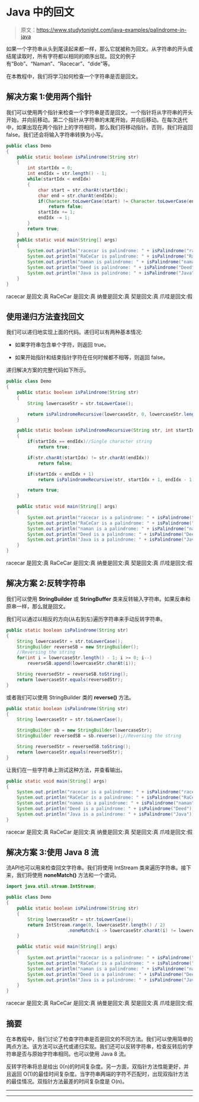 # Java 中的回文

> 原文：<https://www.studytonight.com/java-examples/palindrome-in-java>

如果一个字符串从头到尾读起来都一样，那么它就被称为回文。从字符串的开头或结尾读取时，所有字符都以相同的顺序出现。回文的例子有“Bob”、“Naman”、“Racecar”、“dide”等。

在本教程中，我们将学习如何检查一个字符串是否是回文。

## 解决方案 1:使用两个指针

我们可以使用两个指针来检查一个字符串是否是回文。一个指针将从字符串的开头开始，并向前移动。第二个指针从字符串的末尾开始，并向后移动。在每次迭代中，如果出现在两个指针上的字符相同，那么我们将移动指针。否则，我们将返回 false。我们还会将输入字符串转换为小写。

```java
public class Demo
{
	public static boolean isPalindrome(String str)
	{
		int startIdx = 0;
		int endIdx = str.length() - 1;		
		while(startIdx < endIdx)
		{
			char start = str.charAt(startIdx);
			char end = str.charAt(endIdx);
			if(Character.toLowerCase(start) != Character.toLowerCase(end))
				return false;
			startIdx += 1;
			endIdx -= 1;
		}
		return true;
	}	
	public static void main(String[] args)
	{
		System.out.println("racecar is palindrome: " + isPalindrome("racecar"));
		System.out.println("RaCeCar is palindrome: " + isPalindrome("RaCeCar"));
		System.out.println("naman is palindrome: " + isPalindrome("naman"));
		System.out.println("Deed is palindrome: " + isPalindrome("Deed"));
		System.out.println("Java is palindrome: " + isPalindrome("Java"));
	}
}
```

racecar 是回文:真
RaCeCar 是回文:真
纳曼是回文:真
契是回文:真
爪哇是回文:假

## 使用递归方法查找回文

我们可以递归地实现上面的代码。递归可以有两种基本情况:

*   如果字符串包含单个字符，则返回 true。

*   如果开始指针和结束指针字符在任何时候都不相等，则返回 false。

递归解决方案的完整代码如下所示。

```java
public class Demo
{
	public static boolean isPalindrome(String str)
	{
		String lowercaseStr = str.toLowerCase();

		return isPalindromeRecursive(lowercaseStr, 0, lowercaseStr.length() - 1);
	}

	public static boolean isPalindromeRecursive(String str, int startIdx, int endIdx)
	{
		if(startIdx == endIdx)//Single character string
			return true;

		if(str.charAt(startIdx) != str.charAt(endIdx))
			return false;

		if(startIdx < endIdx + 1)
			return isPalindromeRecursive(str, startIdx + 1, endIdx - 1);

		return true;
	}

	public static void main(String[] args)
	{
		System.out.println("racecar is a palindrome: " + isPalindrome("racecar"));
		System.out.println("RaCeCar is a palindrome: " + isPalindrome("RaCeCar"));
		System.out.println("naman is a palindrome: " + isPalindrome("naman"));
		System.out.println("Deed is a palindrome: " + isPalindrome("Deed"));
		System.out.println("Java is a palindrome: " + isPalindrome("Java"));
	}
}
```

racecar 是回文:真
RaCeCar 是回文:真
纳曼是回文:真
契是回文:真
爪哇是回文:假

## 解决方案 2:反转字符串

我们可以使用 **StringBuilder** 或 **StringBuffer** 类来反转输入字符串。如果反串和原串一样，那么就是回文。

我们可以通过以相反的方向(从右到左)遍历字符串来手动反转字符串。

```java
public static boolean isPalindrome(String str)
{
	String lowercaseStr = str.toLowerCase();
	StringBuilder reverseSB = new StringBuilder();
	//Reversing the string
	for(int i = lowercaseStr.length() - 1; i >= 0; i--)
		reverseSB.append(lowercaseStr.charAt(i));

	String reversedStr = reverseSB.toString();
	return lowercaseStr.equals(reversedStr);
}
```

或者我们可以使用 StringBuilder 类的 **reverse()** 方法。

```java
public static boolean isPalindrome(String str)
{
	String lowercaseStr = str.toLowerCase();

	StringBuilder sb = new StringBuilder(lowercaseStr);
	StringBuilder reversedSB = sb.reverse();//Reversing the string

	String reversedStr = reversedSB.toString();
	return lowercaseStr.equals(reversedStr);
}
```

让我们在一些字符串上测试这种方法，并查看输出。

```java
public static void main(String[] args)
{
	System.out.println("racecar is a palindrome: " + isPalindrome("racecar"));
	System.out.println("RaCeCar is a palindrome: " + isPalindrome("RaCeCar"));
	System.out.println("naman is a palindrome: " + isPalindrome("naman"));
	System.out.println("Deed is a palindrome: " + isPalindrome("Deed"));
	System.out.println("Java is a palindrome: " + isPalindrome("Java"));
}
```

racecar 是回文:真
RaCeCar 是回文:真
纳曼是回文:真
契是回文:真
爪哇是回文:假

## 解决方案 3:使用 Java 8 流

流API也可以用来检查回文字符串。我们将使用 IntStream 类来遍历字符串。接下来，我们将使用 **noneMatch()** 方法和一个谓词。

```java
import java.util.stream.IntStream;

public class Demo
{
	public static boolean isPalindrome(String str)
	{
		String lowercaseStr = str.toLowerCase();
		return IntStream.range(0, lowercaseStr.length() / 2)
					   .noneMatch(i -> lowercaseStr.charAt(i) != lowercaseStr.charAt(lowercaseStr.length() - i - 1));
	}

	public static void main(String[] args)
	{
		System.out.println("racecar is a palindrome: " + isPalindrome("racecar"));
		System.out.println("RaCeCar is a palindrome: " + isPalindrome("RaCeCar"));
		System.out.println("naman is a palindrome: " + isPalindrome("naman"));
		System.out.println("Deed is a palindrome: " + isPalindrome("Deed"));
		System.out.println("Java is a palindrome: " + isPalindrome("Java"));
	}
}
```

racecar 是回文:真
RaCeCar 是回文:真
纳曼是回文:真
契是回文:真
爪哇是回文:假

## 摘要

在本教程中，我们讨论了检查字符串是否是回文的不同方法。我们可以使用简单的两点方法。该方法可以迭代或递归实现。我们还可以反转字符串，检查反转后的字符串是否与原始字符串相同。也可以使用 Java 8 流。

反转字符串将总是给出 0(n)的时间复杂度。另一方面，双指针方法性能更好，并且返回 O(1)的最佳时间复杂度。当字符串两端的字符不匹配时，出现双指针方法的最佳情况。双指针方法最差的时间复杂度是 O(n)。

* * *

* * *